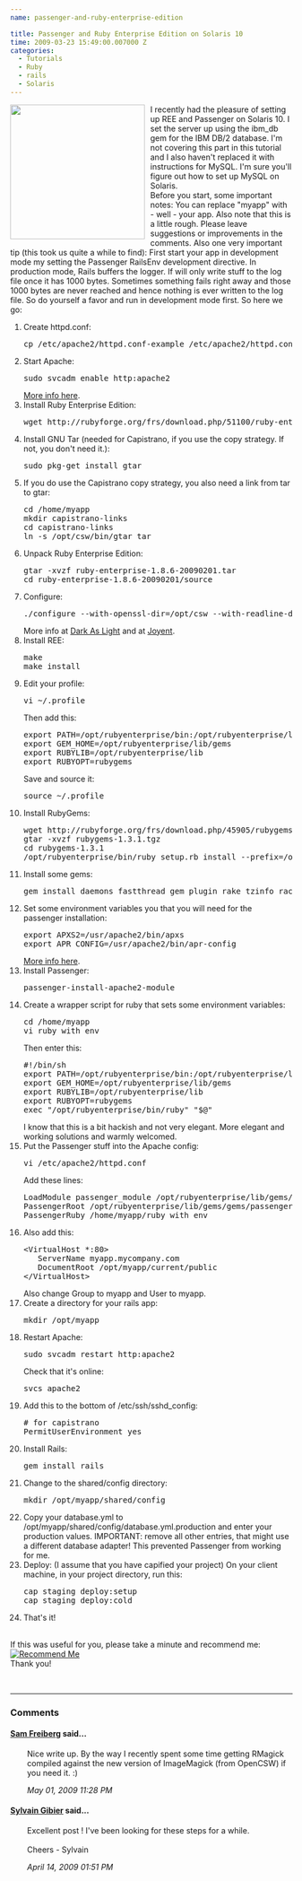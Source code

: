 ```yaml
---
name: passenger-and-ruby-enterprise-edition

title: Passenger and Ruby Enterprise Edition on Solaris 10
time: 2009-03-23 15:49:00.007000 Z
categories:
  - Tutorials
  - Ruby
  - rails
  - Solaris
---
```


<img style="float:left; margin:0 10px 10px 0;cursor:pointer; cursor:hand;width: 240px; height: 240px;" src="http://1.bp.blogspot.com/_-dK4R3d1lbc/Scex57XYHQI/AAAAAAAAA2c/oW63jOz0Qps/s320/solaris_logo.jpg" border="0" />
I recently had the pleasure of setting up REE and Passenger on Solaris 10. I set the server up using the ibm_db gem for the IBM DB/2 database. I'm not covering this part in this tutorial and I also haven't replaced it with instructions for MySQL. I'm sure you'll figure out how to set up MySQL on Solaris.<div>Before you start, some important notes: You can replace "myapp" with - well - your app. Also note that this is a little rough. Please leave suggestions or improvements in the comments. Also one very important tip (this took us quite a while to find): First start your app in development mode my setting the Passenger RailsEnv development directive. In production mode, Rails buffers the logger. If will only write stuff to the log file once it has 1000 bytes. Sometimes something fails right away and those 1000 bytes are never reached and hence nothing is ever written to the log file. So do yourself a favor and run in development mode first. So here we go:</div><div>

<ol>
<li>Create httpd.conf:
  <pre class="prettyprint">cp /etc/apache2/httpd.conf-example /etc/apache2/httpd.conf</pre>
</li>
<li>Start Apache:
  <pre class="prettyprint">sudo svcadm enable http:apache2</pre>
  <a href="http://www.sun.com/software/solaris/howtoguides/servicemgmthowto.jsp">More info here</a>.
</li>
<li>Install Ruby Enterprise Edition:
<pre class="prettyprint">wget http://rubyforge.org/frs/download.php/51100/ruby-enterprise-1.8.6-20090201.tar.gz</pre>
<li>Install GNU Tar (needed for Capistrano, if you use the copy strategy. If not, you don't need it.):
  <pre class="prettyprint">sudo pkg-get install gtar</pre>
</li>
<li>If you do use the Capistrano copy strategy, you also need a link from tar to gtar:
<pre class="prettyprint">cd /home/myapp
mkdir capistrano-links
cd capistrano-links
ln -s /opt/csw/bin/gtar tar</pre>
</li>
<li>Unpack Ruby Enterprise Edition:
  <pre class="prettyprint">gtar -xvzf ruby-enterprise-1.8.6-20090201.tar
cd ruby-enterprise-1.8.6-20090201/source</pre>
</li>
<li>Configure:
  <pre class="prettyprint">./configure --with-openssl-dir=/opt/csw --with-readline-dir=/opt/csw --with-iconv-dir=/opt/csw --prefix=/opt/rubyenterprise --enable-pthread</pre>
  More info at <a href="http://www.darkaslight.com/blog/entry/38-Compiling-Ruby-Enterprise-Edition-on-Solaris-10">Dark As Light</a> and at <a href="http://wiki.joyent.com/accelerators:apache_passenger_ree">Joyent</a>.
</li>
<li>Install REE:
  <pre class="prettyprint">make
make install</pre>
</li>
<li>Edit your profile:
  <pre class="prettyprint">vi ~/.profile</pre>
  Then add this:</br>
  <pre class="prettyprint">export PATH=/opt/rubyenterprise/bin:/opt/rubyenterprise/lib/gems/bin:$PATH
export GEM_HOME=/opt/rubyenterprise/lib/gems
export RUBYLIB=/opt/rubyenterprise/lib
export RUBYOPT=rubygems</pre>
  Save and source it:
  <pre class="prettyprint">source ~/.profile</pre>
</li>
<li>Install RubyGems:
  <pre class="prettyprint">wget http://rubyforge.org/frs/download.php/45905/rubygems-1.3.1.tgz
gtar -xvzf rubygems-1.3.1.tgz
cd rubygems-1.3.1
/opt/rubyenterprise/bin/ruby setup.rb install --prefix=/opt/rubyenterprise/</pre>
</li>
<li>Install some gems:
  <pre class="prettyprint">gem install daemons fastthread gem_plugin rake tzinfo rack passenger</pre>
</li>
<li>Set some environment variables you that you will need for the passenger installation:
  <pre class="prettyprint">export APXS2=/usr/apache2/bin/apxs
export APR_CONFIG=/usr/apache2/bin/apr-config</pre>
  <a href="http://www.darkaslight.com/blog/tag/passenger">More info here</a>.
</li>
<li>Install Passenger:
  <pre class="prettyprint">passenger-install-apache2-module</pre>
</li>
<li>Create a wrapper script for ruby that sets some environment variables:
<pre class="prettyprint">cd /home/myapp
vi ruby_with_env</pre>
Then enter this:<br/>
<pre class="prettyprint">
#!/bin/sh
export PATH=/opt/rubyenterprise/bin:/opt/rubyenterprise/lib/gems/bin:$PATH
export GEM_HOME=/opt/rubyenterprise/lib/gems
export RUBYLIB=/opt/rubyenterprise/lib
export RUBYOPT=rubygems
exec "/opt/rubyenterprise/bin/ruby" "$@"</pre>
I know that this is a bit hackish and not very elegant. More elegant and working solutions and warmly welcomed.
</li>
<li>Put the Passenger stuff into the Apache config:
  <pre class="prettyprint">vi /etc/apache2/httpd.conf</pre>Add these lines:
  <pre class="prettyprint">LoadModule passenger_module /opt/rubyenterprise/lib/gems/gems/passenger-2.1.2/ext/apache2/mod_passenger.so
PassengerRoot /opt/rubyenterprise/lib/gems/gems/passenger-2.1.2
PassengerRuby /home/myapp/ruby_with_env</pre>
</li>
<li>Also add this:
<pre class="prettyprint">
&lt;VirtualHost *:80&gt;
   ServerName myapp.mycompany.com
   DocumentRoot /opt/myapp/current/public
&lt;/VirtualHost&gt;</pre>
Also change Group to myapp and User to myapp.
<li>Create a directory for your rails app:
<pre class="prettyprint">mkdir /opt/myapp</pre>
</li>
<li>Restart Apache:
  <pre class="prettyprint">sudo svcadm restart http:apache2</pre>
  Check that it's online:
  <pre class="prettyprint">svcs apache2</pre>
</li>
<li>Add this to the bottom of /etc/ssh/sshd_config:
  <pre class="prettyprint"># for capistrano
PermitUserEnvironment yes</pre>
</li>
<li>Install Rails:
  <pre class="prettyprint">gem install rails</pre>
</li>
<li>Change to the shared/config directory:
  <pre class="prettyprint">mkdir /opt/myapp/shared/config</pre>
</li>
<li>Copy your database.yml to /opt/myapp/shared/config/database.yml.production and enter your production values.
IMPORTANT: remove all other entries, that might use a different database adapter! This prevented Passenger from working for me.
</li>
<li>Deploy:
(I assume that you have capified your project)
  On your client machine, in your project directory, run this:
<pre class="prettyprint">cap staging deploy:setup
cap staging deploy:cold</pre>
</li>
<li>That's it!</li>
</ol>
<br/>If this was useful for you, please take a minute and recommend me:<br/><a href="http://workingwithrails.com/recommendation/new/person/11816-johannes-fahrenkrug"><img alt="Recommend Me" src="http://workingwithrails.com/images/tools/compact-small-button.jpg"></a><br>Thank you!</p>
</div>
<br/><hr/><h3>Comments</h3>
<div class="swcomment"><h4><a href="http://darkaslight.com/">Sam Freiberg</a> said...</h4>
<p style="margin-left: 30px">Nice write up. By the way I recently spent some time getting RMagick compiled against the new version of ImageMagick (from OpenCSW) if you need it. :)</p>
<em class="swlightgray" style="margin-left: 30px">May 01, 2009 11:28 PM</em></div>
<div class="swcomment"><h4><a href="http://www.munichconsulting.de">Sylvain Gibier</a> said...</h4>
<p style="margin-left: 30px">Excellent post ! I've been looking for these steps for a while.<br /><br />Cheers - Sylvain</p>
<em class="swlightgray" style="margin-left: 30px">April 14, 2009 01:51 PM</em></div>
